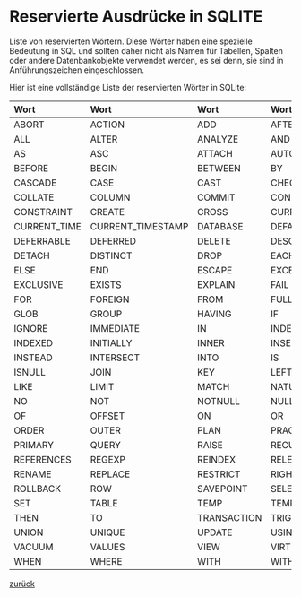 # Reservierte Ausdrücke in SQLITE

Liste von reservierten Wörtern. Diese Wörter haben eine spezielle Bedeutung in SQL und sollten daher
nicht als Namen für Tabellen, Spalten oder andere Datenbankobjekte verwendet werden, es sei denn, sie sind in
Anführungszeichen eingeschlossen. 

Hier ist eine vollständige Liste der reservierten Wörter in SQLite:


| Wort          | Wort               | Wort         | Wort           |
|:--------------|:-------------------|:-------------|:---------------|
| ABORT         | ACTION             | ADD          | AFTER          |
| ALL           | ALTER              | ANALYZE      | AND            |
| AS            | ASC                | ATTACH       | AUTOINCREMENT  |
| BEFORE        | BEGIN              | BETWEEN      | BY             |
| CASCADE       | CASE               | CAST         | CHECK          |
| COLLATE       | COLUMN             | COMMIT       | CONFLICT       |
| CONSTRAINT    | CREATE             | CROSS        | CURRENT_DATE   |
| CURRENT_TIME  | CURRENT_TIMESTAMP  | DATABASE     | DEFAULT        |
| DEFERRABLE    | DEFERRED           | DELETE       | DESC           |
| DETACH        | DISTINCT           | DROP         | EACH           |
| ELSE          | END                | ESCAPE       | EXCEPT         |
| EXCLUSIVE     | EXISTS             | EXPLAIN      | FAIL           |
| FOR           | FOREIGN            | FROM         | FULL           |
| GLOB          | GROUP              | HAVING       | IF             |
| IGNORE        | IMMEDIATE          | IN           | INDEX          |
| INDEXED       | INITIALLY          | INNER        | INSERT         |
| INSTEAD       | INTERSECT          | INTO         | IS             |
| ISNULL        | JOIN               | KEY          | LEFT           |
| LIKE          | LIMIT              | MATCH        | NATURAL        |
| NO            | NOT                | NOTNULL      | NULL           |
| OF            | OFFSET             | ON           | OR             |
| ORDER         | OUTER              | PLAN         | PRAGMA         |
| PRIMARY       | QUERY              | RAISE        | RECURSIVE      |
| REFERENCES    | REGEXP             | REINDEX      | RELEASE        |
| RENAME        | REPLACE            | RESTRICT     | RIGHT          |
| ROLLBACK      | ROW                | SAVEPOINT    | SELECT         |
| SET           | TABLE              | TEMP         | TEMPORARY      |
| THEN          | TO                 | TRANSACTION  | TRIGGER        |
| UNION         | UNIQUE             | UPDATE       | USING          |
| VACUUM        | VALUES             | VIEW         | VIRTUAL        |
| WHEN          | WHERE              | WITH         | WITHOUT        |

[zurück](datenbanken.md)
